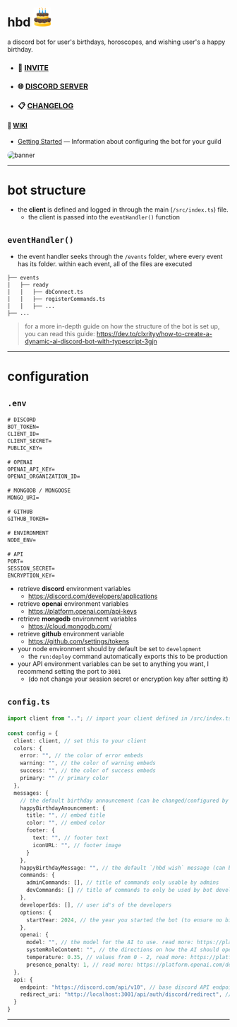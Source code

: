 # hbd <img src="/assets/avatar.gif" style="width:40px">

a discord bot for user's birthdays, horoscopes, and wishing user's a happy birthday.


- ### 🔗 [INVITE](https://discord.com/oauth2/authorize?client_id=1211045842362966077&permissions=2415921152&scope=bot)
- ### 🌐 [DISCORD SERVER](https://discord.gg/n65AVpTFNf)

- ### 📋 [CHANGELOG](/CHANGELOG.md)

#### 📖 [WIKI](https://github.com/clxrityy/hbd/wiki)
- [Getting Started](https://github.com/clxrityy/hbd/wiki/Getting-Started) — Information about configuring the bot for your guild

<img src="/assets/banner-rounded.gif" alt="banner" style="height:150px;width:375px;border-radius:24px" />

---

# bot structure

- the **client** is defined and logged in through the main (`/src/index.ts`) file.
  - the client is passed into the `eventHandler()` function

## `eventHandler()`

- the event handler seeks through the `/events` folder, where every event has its folder. within each event, all of the files are executed

```
├── events
│   ├── ready
│   │   ├── dbConnect.ts
│   │   ├── registerCommands.ts
│   │   ├── ...
├── ...
```

> for a more in-depth guide on how the structure of the bot is set up, you can read this guide: https://dev.to/clxrityy/how-to-create-a-dynamic-ai-discord-bot-with-typescript-3gjn


---

# configuration

## `.env`

```env
# DISCORD
BOT_TOKEN=
CLIENT_ID=
CLIENT_SECRET=
PUBLIC_KEY=

# OPENAI
OPENAI_API_KEY=
OPENAI_ORGANIZATION_ID=

# MONGODB / MONGOOSE
MONGO_URI=

# GITHUB
GITHUB_TOKEN=

# ENVIRONMENT
NODE_ENV=

# API
PORT=
SESSION_SECRET=
ENCRYPTION_KEY=
```

- retrieve **discord** environment variables
  - https://discord.com/developers/applications
- retrieve **openai** environment variables
  - https://platform.openai.com/api-keys
- retrieve **mongodb** environment variables
  - https://cloud.mongodb.com/
- retrieve **github** environment variable
  - https://github.com/settings/tokens
- your node environment should by default be set to `development`
  - the `run:deploy` command automatically exports this to be production
- your API environment variables can be set to anything you want, I recommend setting the port to `3001`
  - (do not change your session secret or encryption key after setting it)

## `config.ts`

```ts
import client from ".."; // import your client defined in /src/index.ts

const config = {
  client: client, // set this to your client
  colors: {
    error: "", // the color of error embeds
    warning: "", // the color of warning embeds
    success: "", // the color of success embeds
    primary: "" // primary color
  },
  messages: {
    // the default birthday announcement (can be changed/configured by each guild)
    happyBirthdayAnouncement: {
      title: "", // embed title
      color: "", // embed color
      footer: {
        text: "", // footer text
        iconURL: "", // footer image
      }
    },
    happyBirthdayMessage: "", // the default `/hbd wish` message (can be customized with the command)
    commands: {
      adminCommands: [], // title of commands only usable by admins
      devCommands: [] // title of commands to only be used by bot developers
    },
    developerIds: [], // user id's of the developers
    options: {
      startYear: 2024, // the year you started the bot (to ensure no birthday wishes are registered to previous years)
    },
    openai: {
      model: "", // the model for the AI to use. read more: https://platform.openai.com/docs/models (`gpt-3.5-turbo` recommended)
      systemRoleContent: "", // the directions on how the AI should operate
      temperature: 0.35, // values from 0 - 2, read more: https://platform.openai.com/docs/guides/text-generation/faq
      presence_penalty: 1, // read more: https://platform.openai.com/docs/guides/text-generation/frequency-and-presence-penalties
  },
  api: {
    endpoint: "https://discord.com/api/v10", // base discord API endpoint
    redirect_uri: "http://localhost:3001/api/auth/discord/redirect", // should be the same uri specified in your developer application settings
  }
}
```

---

